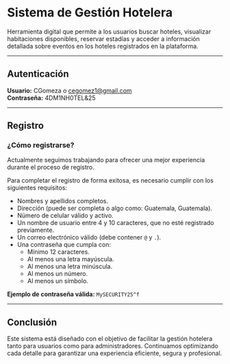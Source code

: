 # Sistema de Gestión Hotelera

Herramienta digital que permite a los usuarios buscar hoteles, visualizar habitaciones disponibles, reservar estadías y acceder a información detallada sobre eventos en los hoteles registrados en la plataforma.

---

## Autenticación

**Usuario:** CGomeza o cegomez1@gmail.com  
**Contraseña:** 4DM1NH0TEL&25

---

## Registro

### ¿Cómo registrarse?

Actualmente seguimos trabajando para ofrecer una mejor experiencia durante el proceso de registro.  

Para completar el registro de forma exitosa, es necesario cumplir con los siguientes requisitos:

- Nombres y apellidos completos.
- Dirección (puede ser completa o algo como: Guatemala, Guatemala).
- Número de celular válido y activo.
- Un nombre de usuario entre 4 y 10 caracteres, que no esté registrado previamente.
- Un correo electrónico válido (debe contener `@` y `.`).
- Una contraseña que cumpla con:
  - Mínimo 12 caracteres.
  - Al menos una letra mayúscula.
  - Al menos una letra minúscula.
  - Al menos un número.
  - Al menos un símbolo.

**Ejemplo de contraseña válida:** `MySECURITY25^f`

---

## Conclusión

Este sistema está diseñado con el objetivo de facilitar la gestión hotelera tanto para usuarios como para administradores. Continuamos optimizando cada detalle para garantizar una experiencia eficiente, segura y profesional.
